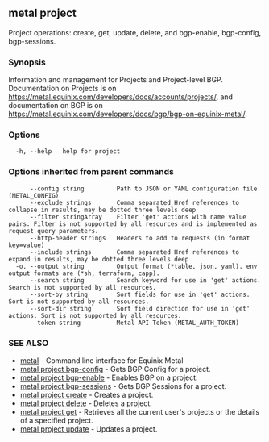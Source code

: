 ## metal project

Project operations: create, get, update, delete, and bgp-enable, bgp-config, bgp-sessions.

### Synopsis

Information and management for Projects and Project-level BGP. Documentation on Projects is on https://metal.equinix.com/developers/docs/accounts/projects/, and documentation on BGP is on https://metal.equinix.com/developers/docs/bgp/bgp-on-equinix-metal/.

### Options

```
  -h, --help   help for project
```

### Options inherited from parent commands

```
      --config string         Path to JSON or YAML configuration file (METAL_CONFIG)
      --exclude strings       Comma separated Href references to collapse in results, may be dotted three levels deep
      --filter stringArray    Filter 'get' actions with name value pairs. Filter is not supported by all resources and is implemented as request query parameters.
      --http-header strings   Headers to add to requests (in format key=value)
      --include strings       Comma separated Href references to expand in results, may be dotted three levels deep
  -o, --output string         Output format (*table, json, yaml). env output formats are (*sh, terraform, capp).
      --search string         Search keyword for use in 'get' actions. Search is not supported by all resources.
      --sort-by string        Sort fields for use in 'get' actions. Sort is not supported by all resources.
      --sort-dir string       Sort field direction for use in 'get' actions. Sort is not supported by all resources.
      --token string          Metal API Token (METAL_AUTH_TOKEN)
```

### SEE ALSO

* [metal](metal.md)	 - Command line interface for Equinix Metal
* [metal project bgp-config](metal_project_bgp-config.md)	 - Gets BGP Config for a project.
* [metal project bgp-enable](metal_project_bgp-enable.md)	 - Enables BGP on a project.
* [metal project bgp-sessions](metal_project_bgp-sessions.md)	 - Gets BGP Sessions for a project.
* [metal project create](metal_project_create.md)	 - Creates a project.
* [metal project delete](metal_project_delete.md)	 - Deletes a project.
* [metal project get](metal_project_get.md)	 - Retrieves all the current user's projects or the details of a specified project.
* [metal project update](metal_project_update.md)	 - Updates a project.

